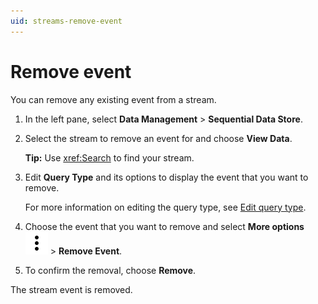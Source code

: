 ```yaml
---
uid: streams-remove-event
---
```


# Remove event

You can remove any existing event from a stream.

1. In the left pane, select **Data Management** > **Sequential Data Store**.

1. Select the stream to remove an event for and choose **View Data**.

    **Tip:** Use <xref:Search> to find your stream.

1. Edit **Query Type** and its options to display the event that you want to remove.

    For more information on editing the query type, see [Edit query type](xref:streams-view-data#edit-query-type).

1. Choose the event that you want to remove and select **More options** ![more options](../../../_icons/default/dots-vertical.svg) > **Remove Event**.

1. To confirm the removal, choose **Remove**.

The stream event is removed.
